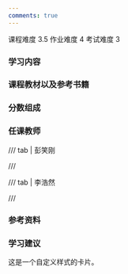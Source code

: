 ```yaml
---
comments: true
---
```


<div class="labors">
<span class="labor CourseDifficulty">课程难度 3.5</span>
<span class="labor HwDifficulty">作业难度 4</span>
<span class="labor ExamDifficulty">考试难度 3</span>
</div>

### 学习内容


### 课程教材以及参考书籍


### 分数组成


### 任课教师

/// tab | 彭笑刚

///

/// tab | 李浩然

///

### 参考资料

### 学习建议

<div class="custom-card">

这是一个自定义样式的卡片。

</div>
